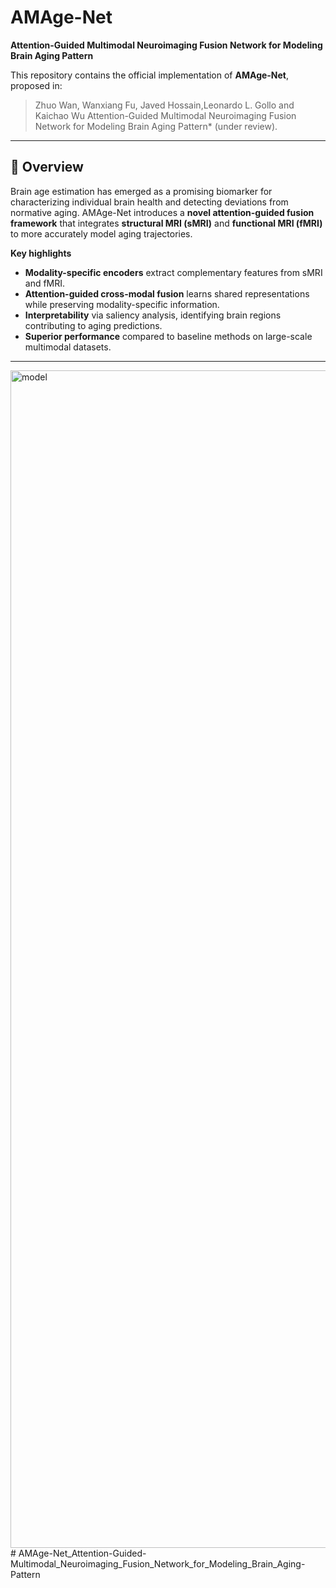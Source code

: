 
# AMAge-Net  
**Attention-Guided Multimodal Neuroimaging Fusion Network for Modeling Brain Aging Pattern**  

This repository contains the official implementation of **AMAge-Net**, proposed in:  

> Zhuo Wan, Wanxiang Fu, Javed Hossain,Leonardo L. Gollo and Kaichao Wu
> Attention-Guided Multimodal Neuroimaging Fusion Network for Modeling Brain Aging Pattern* (under review).  

---

## 📖 Overview  
Brain age estimation has emerged as a promising biomarker for characterizing individual brain health and detecting deviations from normative aging. AMAge-Net introduces a **novel attention-guided fusion framework** that integrates **structural MRI (sMRI)** and **functional MRI (fMRI)** to more accurately model aging trajectories.  

**Key highlights**  
- **Modality-specific encoders** extract complementary features from sMRI and fMRI.  
- **Attention-guided cross-modal fusion** learns shared representations while preserving modality-specific information.  
- **Interpretability** via saliency analysis, identifying brain regions contributing to aging predictions.  
- **Superior performance** compared to baseline methods on large-scale multimodal datasets.  

---


<img width="3492" height="1884" alt="model" src="https://github.com/user-attachments/assets/8141d5bf-bd1c-4b5f-b87b-93fb4f1667ed" /># AMAge-Net_Attention-Guided-Multimodal_Neuroimaging_Fusion_Network_for_Modeling_Brain_Aging-Pattern
